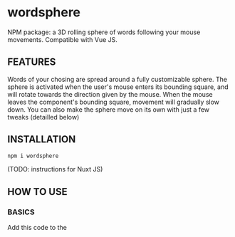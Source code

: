 # wordsphere
NPM package: a 3D rolling sphere of words following your mouse movements.
Compatible with Vue JS.

## FEATURES
Words of your chosing are spread around a fully customizable sphere.
The sphere is activated when the user's mouse enters its bounding square, and will rotate towards the direction given by the mouse.
When the mouse leaves the component's bounding square, movement will gradually slow down.
You can also make the sphere move on its own with just a few tweaks (detailled below)

## INSTALLATION

```bash
npm i wordsphere
```

(TODO: instructions for Nuxt JS)

## HOW TO USE

### BASICS

Add this code to the *<script>* part of your Vue file

```js
<script>
import WordSphere from 'wordsphere';

export default {
  components: {
    WordSphere
  }
}
</script>
```

And, in the HTML part, add it almost like any other Vue component, just with a few twists:

```html
<WordSphere :items_list="['Your', 'words', 'here', 'make', 'that', 'list', 'long', 'if', 'you', 'want']"/>
```

We will discuss the input props of the component in more details below, but *items\_list* is non-optional.

### CUSTOMIZE WITH INPUT PROPERTIES / PROPS

Here is the full list of props you can customize:

1. ####items\_list
Type: `Array`
Array of strings, the list of words you want to include in the sphere

2. ####radius
Type: `Number`
Unit: `REM`
Radius of the sphere

3. ####text\_color
Type: `String`
Color of the words in the sphere

4. ####font\_size\_max:
Type: `Number`
Unit: `REM`
Font size when a word is at the closest point to the user.
*NOTE: the font size of words furthest behind will be half of that* 

5. ####blur\_max: {
Type: `Number`
Unit: `REM`
Blur when a word is at the furthest point from user

6. ####update\_interval: {
Type: `Number`
Unit: `milliseconds`
IMPORTANT: change THIS prop to modify movement speed. The higher the interval, the faster

7. ####extra\_padding: {
Type: `Number`
Unit: `REM`
Padding around the sphere, in which mouse movement is still listened to


Overall, if you want to specify all props, this would be the result when calling the component:

```html
<WordSphere 
	:items_list="['Your', 'words', 'here', 'make', 'that', 'list', 'long', 'if', 'you', 'want']"
	:radius="12
	:text_color="'#00FFEA'"
	:font_size_max="2"
	:blur_max="0.1"
	:update_interval="15"
	:extra_padding="2"
	/>
```


### AUTONOMOUS MOVEMENT

You wish the sphere could move on its own when becoming visible?
Well my friend, wish no more! Here's how to do it:

####STEP 1: Add an id and ref to the component

```html
<WordSphere id="id_sphere_object" ref="ref_sphere_object"
      :items_list="['1', '2', '3', '4', '5', '6', '7', '8']"
      :radius="10"
      :text_color="'black'"
      :font_size_max="2"/>
```

####STEP 2: Add this piece of script

Inside of *export default* within *<script>*

```js
mounted(){
	window.addEventListener("scroll", this.onScroll);
},
methods: {
	onScroll(e) {
		// if the sphere becomes visible
		if (document.getElementById("id_sphere_object").getBoundingClientRect().top <= window.innerHeight){
			this.$refs.ref_sphere_object.start_autonomous_move();
			window.removeEventListener("scroll", this.onScroll);
		}
	},
}
```

My code is based on scroll, but you can of course do your own tweaks to activate autonomous move based on another type of event!
















